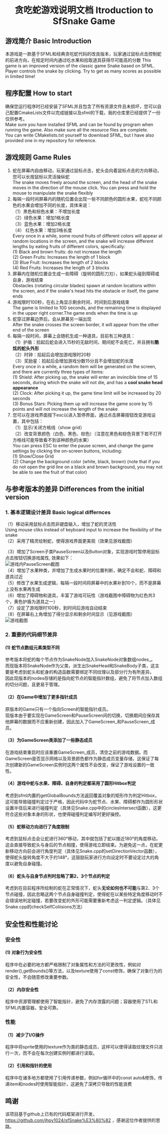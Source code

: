 # <center> 贪吃蛇游戏说明文档 Itroduction to SfSnake Game

## 游戏简介 Basic Introduction

本游戏是一款基于SFML和经典贪吃蛇代码的改良版本，玩家通过鼠标点击控制蛇的前进方向，在规定时间内通过吃水果和拾取道具获得尽可能高的分数
This game is an improved version of the classic game Snake based on SFML. Player controls the snake by clicking. Try to get as many scores as possible in limited time!  

## 程序配置 How to start
确保您运行程序时已经安装了SFML并且包含了所有资源文件且未损坏，您可以自己配置CmakeLists文件以完成链接以及sfml的下载，我的仓库里已经提供了一份仅供参考。  
Make sure you have installed SFML and can be found by program when running the game. Also make sure all the resource files are complete.  
You can write CMakelists.txt yourself to download SFML, but I have also provided one in my repository for reference.  

## 游戏规则 Game Rules

1. 蛇在屏幕内自由移动，玩家通过鼠标点击，蛇头会向着鼠标点击的方向移动，您可以长按鼠标以灵活操纵蛇  
   The snake moves freely around the screen, and the head of the snake moves in the direction of the mouse click. You can press and hold the mouse to manipulate the snake flexibly  
2. 每隔一段时间屏幕内的随机位置会出现一些不同颜色的圆形水果，蛇吃不同颜色的水果会增加不同的长度，具体来说：  
   （1）黑色和棕色水果：不增加长度  
   （2）绿色水果：增加1格长度  
   （3）蓝色水果：增加2格长度    
   （4） 红色水果：增加3格长度  
Every once in a while, some round fruits of different colors will appear at random locations in the screen, and the snake will increase different lengths by eating fruits of different colors, specifically:    
   (1) Black and brown fruits: do not increase the length  
   (2) Green Fruits: Increases the length of 1 block  
   (3) Blue Fruit: Increases the length of 2 blocks    
   (4) Red Fruits: Increases the length of 3 blocks
3. 屏幕内在随机位置会生成一些障碍（旋转的圆形刀刃），如果蛇头碰到障碍或自身，游戏结束  
Obstacles (rotating circular blades) spawn at random locations within the screen, and if the snake's head hits the obstacle or itself, the game ends  
4. 游戏限时100秒，在右上角显示剩余时间，时间到后游戏结束  
The game is limited to 100 seconds, and the remaining time is displayed in the upper right corner.The game ends when the time is up   
5. 蛇穿过屏幕边界后，会从屏幕另一端出现  
After the snake crosses the screen border, it will appear from the other end of the screen  
6. 每隔一段时间，屏幕上会随机生成一种道具，目前有三种道具：  
   （1）护盾：拾起后蛇会进入15秒的无敌时间，期间蛇不会死亡，并且拥有**酷炫的蛇头外形**  
   （2）时钟：拾起后会增加游戏限时20秒  
   （3）奖励星：拾起后会增加游戏分数15分且不会增加蛇的长度  
Every once in a while, a random item will be generated on the screen, and there are currently three types of items:  
   (1) Shield: After picking up, the snake will enter an invincible time of 15 seconds, during which the snake will not die, and has a **cool snake head appearance**  
   (2) Clock: After picking it up, the game time limit will be increased by 20 seconds  
   (3) Bonus Stars: Picking them up will increase the game score by 15 points and will not increase the length of the snake
7. 您可以在游戏界面按下esc以进入暂停界面，通过点击屏幕按钮改变游戏设置，其中包括：  
   （1）显示/关闭方格线（show grid）  
   （2）改变背景颜色（白色、黑色、棕色）（注意在黑色和棕色背景下若不打开方格线可能导致看不到该种颜色的水果）  
You can press ESC to enter the pause screen, and change the game settings by clicking the on-screen buttons, including:  
(1) Show/Close Grid  
(2) Change the background color (white, black, brown) (note that if you do not open the grid line on a black and brown background, you may not be able to see the fruit of that color)

## 与参考版本的差异 Differences from the initial version

### 1. 基本逻辑设计差异 Basic logical differnces  
（1）移动采用鼠标点击而非键盘输入，增加了蛇的灵活性  
Using mouse cliks instead of keyboard input to increase the flexibility of the snake  
（2）采用了精灵绘制蛇，使得游戏界面更美观（效果见游戏截图） 
 
（3）增加了Screen子类PauseScreen以及Button对象，实现游戏时暂停用鼠标点击按钮切换游戏属性, 效果如下：  
![游戏内PauseScreen截图](https://i.imgur.com/2lzApFi.png)  
（4）增加了水果种类，并增加了生成水果时的位置判断，确定不会和蛇、障碍和道具过近  
（5）修改了水果生成逻辑，每隔一段时间将屏幕中的水果补到10个，而不是屏幕上没有水果再生成  
（6）增加了障碍物和道具，丰富了游戏可玩性（游戏截图中障碍物为红色共3个，黄色护盾为道具之一）  
（7）设定了游戏限时100秒，到时间后游戏自动结束  
（8）在屏幕右上角增加了得分显示和剩余时间显示（见游戏截图）  
![游戏截图](https://i.imgur.com/GFaMwET.png)

### 2. 重要的代码细节差异  
#### (1) 蛇节点数组元素类型不同 
   参考版本将蛇的每个节点作为SnakeNode加入SnakeNode对象数组nodes_。  
   而现版本将SnakeNode作为父类，派生出SnakeHead和SnakeBody子类，这主要是考虑到蛇头和蛇身的构造函数需要绑定不同纹理以及部分行为有所差异。  
   因此现版本的nodes存储的是指向蛇节点的智能指针数组，避免了将节点加入数组的切分问题，且更易于管理。  

#### （2）在Game中增加了更多指针成员
原版本的Game只有一个指向Screen的智能指针成员。  
现版本由于要实现在GameScreen和PauseScreen间的切换，切换期间应保存其他屏幕的数据而不应重新创建，因此加入了GameScreen_和PauseScreen_成员。 

#### （3）为GameScreen类添加了一些静态成员 
在游戏结束重启时应该重置GameScreen_成员，清空之前的游戏数据。而GameScreen是否显示网格以及背景颜色都作为静态成员变量存储，这保证了每次创建新的GameScreen实例时这两个属性不会改变，保证了游戏设置的一致性。

#### （4）游戏中蛇与水果、障碍、自身的判定都采用了圆形Hitbox判定
考虑到sfml内置的getGlobalBounds方法返回覆盖对象的矩形作为判定Hitbox，这可能导致碰撞判定过于严格，因此代码中为蛇节点、水果、障碍都作为圆形形状设置半径后来进行碰撞判定（具体见Snake.cpp中的circlesIntersect函数），这更符合这些对象本身的形状，也使得碰撞判定编写时更好操控。  

#### （5）蛇移动方向进行了角度限制
考虑到鼠标点击会让蛇进行360°移动，其中就包括了蛇以接近180°的角度移动，这会直接导致蛇头与身后的节点相撞，使得游戏立即结束。为避免这一点，在蛇更新移动方向前会进行角度判定（具体见Snake.cpp的setDirectionVector函数），使得蛇头旋转角度不大于约148°，这鼓励玩家进行方向设定时不要设定过大的角度以避免自身碰撞。
#### （6）蛇头与自身节点判时忽略了第2、3个节点的判定
考虑到在目前程序所绘制的蛇在正常情况下，蛇头**无论如何也不可能**与第2、3个节点碰撞，因此忽略这两个节点自身碰撞判定，使得蛇在以某些特定角度移动时不会错误地判定碰撞，若要改变蛇的外形可能需要重新考虑这一判定逻辑。（具体见Snake.cpp的checkSelfColiisions方法）

## 安全性和性能讨论
### 安全性
#### (1) 对象行为安全性
程序中在必要的地方都严格限制了对象属性和方法的可更改性，例如对render(),getBounds()等方法，以及texture使用了const修饰，确保了对象行为的安全性，不会随意修改重要参数。
#### （2）内存安全性
程序中资源管理都使用了智能指针，避免了内存泄露的问题；容器使用了STL和SFML内置容器，安全可靠。

### 性能
#### （1）减少了I/O操作
程序中将sprite使用的texture作为类的静态成员，这样可以使得读取纹理文件只进行一次，而不会在每次创建实例时都进行读取。
#### （2）引用和指针的使用
程序中在诸多地方都使用了引用传递参数，例如for循环中的const auto&修饰，传递item和nodes时使用智能指针，这避免了深拷贝导致的性能浪费

## 鸣谢
该项目基于github上已有的代码框架进行开发，https://github.com/jhpy1024/sfSnake%E3%80%82 ，感谢这位作者提供的思路。
